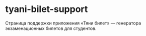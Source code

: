 # tyani-bilet-support
Страница поддержки приложения «Тяни билет» — генератора экзаменационных билетов для студентов.
